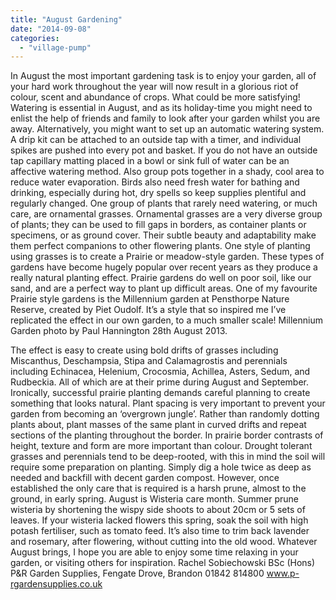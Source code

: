 ```yaml
---
title: "August Gardening"
date: "2014-09-08"
categories: 
  - "village-pump"
---
```


In August the most important gardening task is to enjoy your garden, all of your hard work throughout the year will now result in a glorious riot of colour, scent and abundance of crops. What could be more satisfying! Watering is essential in August, and as its holiday-time you might need to enlist the help of friends and family to look after your garden whilst you are away. Alternatively, you might want to set up an automatic watering system. A drip kit can be attached to an outside tap with a timer, and individual spikes are pushed into every pot and basket. If you do not have an outside tap capillary matting placed in a bowl or sink full of water can be an affective watering method. Also group pots together in a shady, cool area to reduce water evaporation. Birds also need fresh water for bathing and drinking, especially during hot, dry spells so keep supplies plentiful and regularly changed. One group of plants that rarely need watering, or much care, are ornamental grasses. Ornamental grasses are a very diverse group of plants; they can be used to fill gaps in borders, as container plants or specimens, or as ground cover. Their subtle beauty and adaptability make them perfect companions to other flowering plants. One style of planting using grasses is to create a Prairie or meadow-style garden. These types of gardens have become hugely popular over recent years as they produce a really natural planting effect. Prairie gardens do well on poor soil, like our sand, and are a perfect way to plant up difficult areas. One of my favourite Prairie style gardens is the Millennium garden at Pensthorpe Nature Reserve, created by Piet Oudolf. It’s a style that so inspired me I’ve replicated the effect in our own garden, to a much smaller scale! Millennium Garden photo by Paul Hannington 28th August 2013.

The effect is easy to create using bold drifts of grasses including Miscanthus, Deschampsia, Stipa and Calamagrostis and perennials including Echinacea, Helenium, Crocosmia, Achillea, Asters, Sedum, and Rudbeckia. All of which are at their prime during August and September. Ironically, successful prairie planting demands careful planning to create something that looks natural. Plant spacing is very important to prevent your garden from becoming an ‘overgrown jungle’. Rather than randomly dotting plants about, plant masses of the same plant in curved drifts and repeat sections of the planting throughout the border. In prairie border contrasts of height, texture and form are more important than colour. Drought tolerant grasses and perennials tend to be deep-rooted, with this in mind the soil will require some preparation on planting. Simply dig a hole twice as deep as needed and backfill with decent garden compost. However, once established the only care that is required is a harsh prune, almost to the ground, in early spring. August is Wisteria care month. Summer prune wisteria by shortening the wispy side shoots to about 20cm or 5 sets of leaves. If your wisteria lacked flowers this spring, soak the soil with high potash fertiliser, such as tomato feed. It’s also time to trim back lavender and rosemary, after flowering, without cutting into the old wood. Whatever August brings, I hope you are able to enjoy some time relaxing in your garden, or visiting others for inspiration. Rachel Sobiechowski BSc (Hons) P&R Garden Supplies, Fengate Drove, Brandon 01842 814800 www.p-rgardensupplies.co.uk
